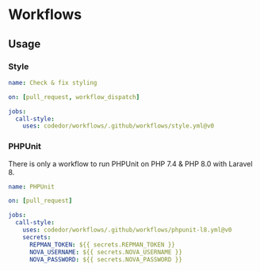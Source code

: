 # Workflows

## Usage

### Style

```yaml
name: Check & fix styling

on: [pull_request, workflow_dispatch]

jobs:
  call-style:
    uses: codedor/workflows/.github/workflows/style.yml@v0
```

### PHPUnit

There is only a workflow to run PHPUnit on PHP 7.4 & PHP 8.0 with Laravel 8.

```yaml
name: PHPUnit

on: [pull_request]

jobs:
  call-style:
    uses: codedor/workflows/.github/workflows/phpunit-l8.yml@v0
    secrets:
      REPMAN_TOKEN: ${{ secrets.REPMAN_TOKEN }}
      NOVA_USERNAME: ${{ secrets.NOVA_USERNAME }}
      NOVA_PASSWORD: ${{ secrets.NOVA_PASSWORD }}
```
